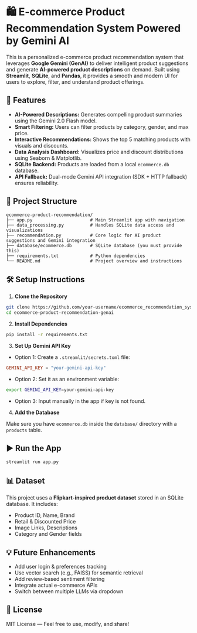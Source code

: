 
# 🛍️ E-commerce Product Recommendation System Powered by Gemini AI

This is a personalized e-commerce product recommendation system that leverages **Google Gemini (GenAI)** to deliver intelligent product suggestions and generate **AI-powered product descriptions** on demand. Built using **Streamlit**, **SQLite**, and **Pandas**, it provides a smooth and modern UI for users to explore, filter, and understand product offerings.

## 🚀 Features

- **AI-Powered Descriptions:** Generates compelling product summaries using the Gemini 2.0 Flash model.
- **Smart Filtering:** Users can filter products by category, gender, and max price.
- **Interactive Recommendations:** Shows the top 5 matching products with visuals and discounts.
- **Data Analysis Dashboard:** Visualizes price and discount distributions using Seaborn & Matplotlib.
- **SQLite Backend:** Products are loaded from a local `ecommerce.db` database.
- **API Fallback:** Dual-mode Gemini API integration (SDK + HTTP fallback) ensures reliability.

## 📁 Project Structure

```
ecommerce-product-recommendation/
├── app.py                      # Main Streamlit app with navigation
├── data_processing.py          # Handles SQLite data access and visualizations
├── recommendation.py           # Core logic for AI product suggestions and Gemini integration
├── database/ecommerce.db       # SQLite database (you must provide this)
├── requirements.txt            # Python dependencies
└── README.md                   # Project overview and instructions
```

## 🛠️ Setup Instructions

1. **Clone the Repository**

```bash
git clone https://github.com/your-username/ecommerce_recommendation_system.git
cd ecommerce-product-recommendation-genai
```

2. **Install Dependencies**

```bash
pip install -r requirements.txt
```

3. **Set Up Gemini API Key**

- Option 1: Create a `.streamlit/secrets.toml` file:

```toml
GEMINI_API_KEY = "your-gemini-api-key"
```

- Option 2: Set it as an environment variable:

```bash
export GEMINI_API_KEY=your-gemini-api-key
```

- Option 3: Input manually in the app if key is not found.

4. **Add the Database**

Make sure you have `ecommerce.db` inside the `database/` directory with a `products` table.

## ▶️ Run the App

```bash
streamlit run app.py
```

## 📊 Dataset

This project uses a **Flipkart-inspired product dataset** stored in an SQLite database. It includes:

- Product ID, Name, Brand
- Retail & Discounted Price
- Image Links, Descriptions
- Category and Gender fields

## 💡 Future Enhancements

- Add user login & preferences tracking
- Use vector search (e.g., FAISS) for semantic retrieval
- Add review-based sentiment filtering
- Integrate actual e-commerce APIs
- Switch between multiple LLMs via dropdown

## 📄 License

MIT License — Feel free to use, modify, and share!
